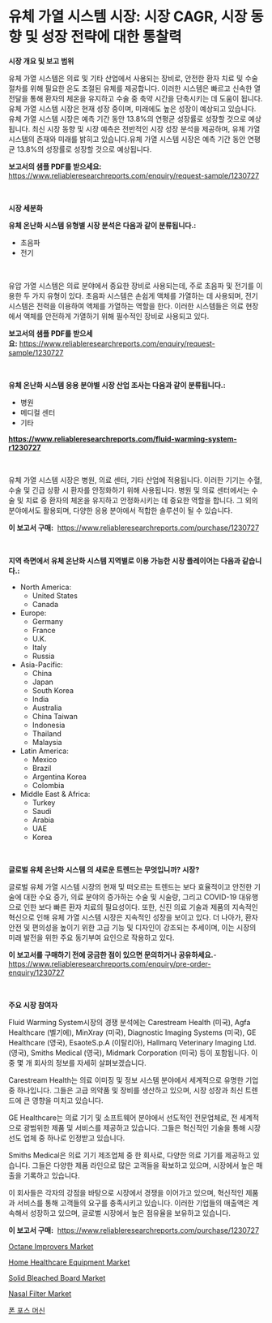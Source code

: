 <p><h1>유체 가열 시스템 시장: 시장 CAGR, 시장 동향 및 성장 전략에 대한 통찰력</h1></p><p><strong>시장 개요 및 보고 범위</strong></p>
<p><p>유체 가열 시스템은 의료 및 기타 산업에서 사용되는 장비로, 안전한 환자 치료 및 수술 절차를 위해 필요한 온도 조절된 유체를 제공합니다. 이러한 시스템은 빠르고 신속한 열전달을 통해 환자의 체온을 유지하고 수술 중 축약 시간을 단축시키는 데 도움이 됩니다. 유체 가열 시스템 시장은 현재 성장 중이며, 미래에도 높은 성장이 예상되고 있습니다. 유체 가열 시스템 시장은 예측 기간 동안 13.8%의 연평균 성장률로 성장할 것으로 예상됩니다. 최신 시장 동향 및 시장 예측은 전반적인 시장 성장 분석을 제공하며, 유체 가열 시스템의 존재와 미래를 밝히고 있습니다.유체 가열 시스템 시장은 예측 기간 동안 연평균 13.8%의 성장률로 성장할 것으로 예상됩니다.</p></p>
<p><strong>보고서의 샘플 PDF를 받으세요:</strong> <a href="https://www.reliableresearchreports.com/enquiry/request-sample/1230727">https://www.reliableresearchreports.com/enquiry/request-sample/1230727</a></p>
<p>&nbsp;</p>
<p><strong>시장 세분화</strong></p>
<p><strong>유체 온난화 시스템 유형별 시장 분석은 다음과 같이 분류됩니다.:</strong></p>
<p><ul><li>초음파</li><li>전기</li></ul></p>
<p>&nbsp;</p>
<p><p>유압 가열 시스템은 의료 분야에서 중요한 장비로 사용되는데, 주로 초음파 및 전기를 이용한 두 가지 유형이 있다. 초음파 시스템은 손쉽게 액체를 가열하는 데 사용되며, 전기 시스템은 전력을 이용하여 액체를 가열하는 역할을 한다. 이러한 시스템들은 의료 현장에서 액체를 안전하게 가열하기 위해 필수적인 장비로 사용되고 있다.</p></p>
<p><strong>보고서의 샘플 PDF를 받으세요:</strong>&nbsp;<a href="https://www.reliableresearchreports.com/enquiry/request-sample/1230727">https://www.reliableresearchreports.com/enquiry/request-sample/1230727</a></p>
<p>&nbsp;</p>
<p><strong> 유체 온난화 시스템 응용 분야별 시장 산업 조사는 다음과 같이 분류됩니다.:</strong></p>
<p><ul><li>병원</li><li>메디컬 센터</li><li>기타</li></ul></p>
<p><strong><a href="https://www.reliableresearchreports.com/fluid-warming-system-r1230727">https://www.reliableresearchreports.com/fluid-warming-system-r1230727</a></strong></p>
<p>&nbsp;</p>
<p><p>유체 가열 시스템 시장은 병원, 의료 센터, 기타 산업에 적용됩니다. 이러한 기기는 수혈, 수술 및 긴급 상황 시 환자를 안정화하기 위해 사용됩니다. 병원 및 의료 센터에서는 수술 및 치료 중 환자의 체온을 유지하고 안정화시키는 데 중요한 역할을 합니다. 그 외의 분야에서도 활용되며, 다양한 응용 분야에서 적합한 솔루션이 될 수 있습니다.</p></p>
<p><strong>이 보고서 구매:</strong>&nbsp; <a href="https://www.reliableresearchreports.com/purchase/1230727">https://www.reliableresearchreports.com/purchase/1230727</a></p>
<p>&nbsp;</p>
<p><strong>지역 측면에서 유체 온난화 시스템 지역별로 이용 가능한 시장 플레이어는 다음과 같습니다.:</strong></p>
<p><ul>
    <li>
        North America:
        <ul>
            <li>United States</li>
            <li>Canada</li>
        </ul>
    </li>
    <li>
        Europe:
        <ul>
            <li>Germany</li>
            <li>France</li>
            <li>U.K.</li>
            <li>Italy</li>
            <li>Russia</li>
        </ul>
    </li>
    <li>
        Asia-Pacific:
        <ul>
            <li>China</li>
            <li>Japan</li>
            <li>South Korea</li>
            <li>India</li>
            <li>Australia</li>
            <li>China Taiwan</li>
            <li>Indonesia</li>
            <li>Thailand</li>
            <li>Malaysia</li>
        </ul>
    </li>
    <li>
        Latin America:
        <ul>
            <li>Mexico</li>
            <li>Brazil</li>
            <li>Argentina Korea</li>
            <li>Colombia</li>
        </ul>
    </li>
    <li>
        Middle East & Africa:
        <ul>
            <li>Turkey</li>
            <li>Saudi</li>
            <li>Arabia</li>
            <li>UAE</li>
            <li>Korea</li>
        </ul>
    </li>
    </ul></p>
<p>&nbsp;</p>
<p><strong>글로벌 유체 온난화 시스템 의 새로운 트렌드는 무엇입니까? 시장?</strong></p>
<p><p>글로벌 유체 가열 시스템 시장의 현재 및 떠오르는 트렌드는 보다 효율적이고 안전한 기술에 대한 수요 증가, 의료 분야의 증가하는 수술 및 시술량, 그리고 COVID-19 대유행으로 인한 보다 빠른 환자 치료의 필요성이다. 또한, 신진 의료 기술과 제품의 지속적인 혁신으로 인해 유체 가열 시스템 시장은 지속적인 성장을 보이고 있다. 더 나아가, 환자 안전 및 편의성을 높이기 위한 고급 기능 및 디자인이 강조되는 추세이며, 이는 시장의 미래 발전을 위한 주요 동기부여 요인으로 작용하고 있다.</p></p>
<p><strong>이 보고서를 구매하기 전에 궁금한 점이 있으면 문의하거나 공유하세요.</strong>- <a href="https://www.reliableresearchreports.com/enquiry/pre-order-enquiry/1230727">https://www.reliableresearchreports.com/enquiry/pre-order-enquiry/1230727</a></p>
<p>&nbsp;</p>
<p><strong>주요 시장 참여자</strong></p>
<p><p>Fluid Warming System시장의 경쟁 분석에는 Carestream Health (미국), Agfa Healthcare (벨기에), MinXray (미국), Diagnostic Imaging Systems (미국), GE Healthcare (영국), EsaoteS.p.A (이탈리아), Hallmarq Veterinary Imaging Ltd. (영국), Smiths Medical (영국), Midmark Corporation (미국) 등이 포함됩니다. 이 중 몇 개 회사의 정보를 자세히 살펴보겠습니다.</p><p>Carestream Health는 의료 이미징 및 정보 시스템 분야에서 세계적으로 유명한 기업 중 하나입니다. 그들은 고급 의약품 및 장비를 생산하고 있으며, 시장 성장과 최신 트렌드에 큰 영향을 미치고 있습니다.</p><p>GE Healthcare는 의료 기기 및 소프트웨어 분야에서 선도적인 전문업체로, 전 세계적으로 광범위한 제품 및 서비스를 제공하고 있습니다. 그들은 혁신적인 기술을 통해 시장 선도 업체 중 하나로 인정받고 있습니다.</p><p>Smiths Medical은 의료 기기 제조업체 중 한 회사로, 다양한 의료 기기를 제공하고 있습니다. 그들은 다양한 제품 라인으로 많은 고객들을 확보하고 있으며, 시장에서 높은 매출을 기록하고 있습니다.</p><p>이 회사들은 각자의 강점을 바탕으로 시장에서 경쟁을 이어가고 있으며, 혁신적인 제품과 서비스를 통해 고객들의 요구를 충족시키고 있습니다. 이러한 기업들의 매출액은 계속해서 성장하고 있으며, 글로벌 시장에서 높은 점유율을 보유하고 있습니다.</p></p>
<p><strong>이 보고서 구매:</strong>&nbsp;&nbsp;<a href="https://www.reliableresearchreports.com/purchase/1230727">https://www.reliableresearchreports.com/purchase/1230727</a></p>
<p><p><a href="https://www.linkedin.com/pulse/octane-improvers-market-size-growth-forecast-from-2024-2031-nar8f?trackingId=gkQ5zYfwC8snke6Zn1DJIw%3D%3D">Octane Improvers Market</a></p><p><a href="https://github.com/abdelrhmankishk22/Market-Research-Report-List-3/blob/main/home-healthcare-equipment-market.md">Home Healthcare Equipment Market</a></p><p><a href="https://www.linkedin.com/pulse/solid-bleached-board-market-offers-provide-insightful-data-time-g4h7e?trackingId=hMVc633snfVFdikD%2BzDmYA%3D%3D">Solid Bleached Board Market</a></p><p><a href="https://github.com/joannagoyvaerts/Market-Research-Report-List-2/blob/main/nasal-filter-market.md">Nasal Filter Market</a></p><p><a href="https://github.com/vsckjg50460/Market-Research-Report-List-1/blob/main/402757531307.md">폰 포스 머신</a></p></p>